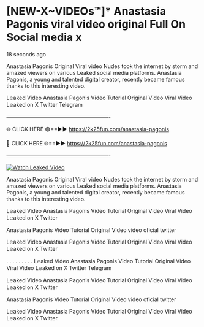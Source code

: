 # [NEW-X~VIDEOs™]* Anastasia Pagonis viral video original Full On Social media x

18 seconds ago

Anastasia Pagonis Original Viral video Nudes took the internet by storm and amazed viewers on various Leaked social media platforms. Anastasia Pagonis, a young and talented digital creator, recently became famous thanks to this interesting video.

L𝚎aked Video Anastasia Pagonis Video Tutorial Original Video Viral Video L𝚎aked on X Twitter Telegram

———————————————————-

🌐 CLICK HERE 🟢==►► https://2k25fun.com/anastasia-pagonis

🔴 CLICK HERE 🌐==►► https://2k25fun.com/anastasia-pagonis

———————————————————-

[![Watch Leaked Video](https://miro.medium.com/v2/resize:fit:828/format:webp/1*cilzJN44JGOrTw9NJCrNHA.gif "Watch Leaked Video")](https://2k25fun.com/anastasia-pagonis)

Anastasia Pagonis Original Viral video Nudes took the internet by storm and amazed viewers on various Leaked social media platforms. Anastasia Pagonis, a young and talented digital creator, recently became famous thanks to this interesting video.

L𝚎aked Video Anastasia Pagonis Video Tutorial Original Video Viral Video L𝚎aked on X Twitter

Anastasia Pagonis Video Tutorial Original Video video oficial twitter

L𝚎aked Video Anastasia Pagonis Video Tutorial Original Video Viral Video L𝚎aked on X Twitter

. . . . . . . . . L𝚎aked Video Anastasia Pagonis Video Tutorial Original Video Viral Video L𝚎aked on X Twitter Telegram

L𝚎aked Video Anastasia Pagonis Video Tutorial Original Video Viral Video L𝚎aked on X Twitter

Anastasia Pagonis Video Tutorial Original Video video oficial twitter

L𝚎aked Video Anastasia Pagonis Video Tutorial Original Video Viral Video L𝚎aked on X Twitter.